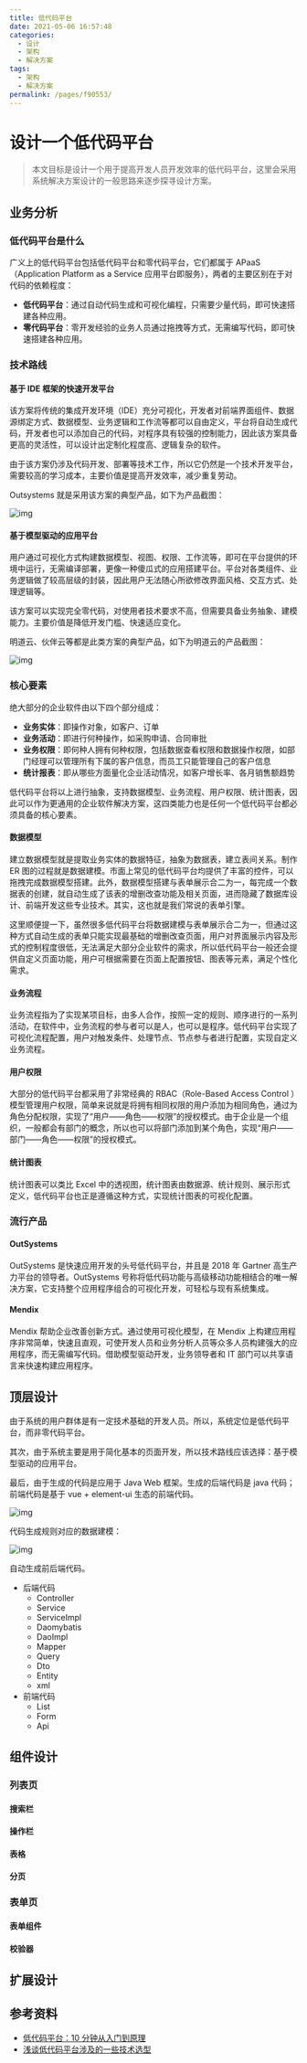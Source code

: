 ```yaml
---
title: 低代码平台
date: 2021-05-06 16:57:48
categories:
  - 设计
  - 架构
  - 解决方案
tags:
  - 架构
  - 解决方案
permalink: /pages/f90553/
---
```


# 设计一个低代码平台

> 本文目标是设计一个用于提高开发人员开发效率的低代码平台，这里会采用系统解决方案设计的一般思路来逐步探寻设计方案。

## 业务分析

### 低代码平台是什么

广义上的低代码平台包括低代码平台和零代码平台，它们都属于 APaaS（Application Platform as a Service 应用平台即服务），两者的主要区别在于对代码的依赖程度：

- **低代码平台**：通过自动代码生成和可视化编程，只需要少量代码，即可快速搭建各种应用。
- **零代码平台**：零开发经验的业务人员通过拖拽等方式，无需编写代码，即可快速搭建各种应用。

### 技术路线

#### 基于 IDE 框架的快速开发平台

该方案将传统的集成开发环境（IDE）充分可视化，开发者对前端界面组件、数据源绑定方式、数据模型、业务逻辑和工作流等都可以自由定义，平台将自动生成代码，开发者也可以添加自己的代码，对程序具有较强的控制能力，因此该方案具备更高的灵活性，可以设计出定制化程度高、逻辑复杂的软件。

由于该方案仍涉及代码开发、部署等技术工作，所以它仍然是一个技术开发平台，需要较高的学习成本，主要价值是提高开发效率，减少重复劳动。

Outsystems 就是采用该方案的典型产品，如下为产品截图：

![img](F:/Java_notes/images-master/snap/20210506193447.png)

#### 基于模型驱动的应用平台

用户通过可视化方式构建数据模型、视图、权限、工作流等，即可在平台提供的环境中运行，无需编译部署，更像一种傻瓜式的应用搭建平台。平台对各类组件、业务逻辑做了较高层级的封装，因此用户无法随心所欲修改界面风格、交互方式、处理逻辑等。

该方案可以实现完全零代码，对使用者技术要求不高，但需要具备业务抽象、建模能力。主要价值是降低开发门槛、快速适应变化。

明道云、伙伴云等都是此类方案的典型产品，如下为明道云的产品截图：

![img](F:/Java_notes/images-master/snap/20210506193656.png)

### 核心要素

绝大部分的企业软件由以下四个部分组成：

- **业务实体**：即操作对象，如客户、订单
- **业务活动**：即进行何种操作，如采购申请、合同审批
- **业务权限**：即何种人拥有何种权限，包括数据查看权限和数据操作权限，如部门经理可以管理所有下属的客户信息，而员工只能管理自己的客户信息
- **统计报表**：即从哪些方面量化企业活动情况，如客户增长率、各月销售额趋势

低代码平台将以上进行抽象，支持数据模型、业务流程、用户权限、统计图表，因此可以作为更通用的企业软件解决方案，这四类能力也是任何一个低代码平台都必须具备的核心要素。

#### 数据模型

建立数据模型就是提取业务实体的数据特征，抽象为数据表，建立表间关系。制作 ER 图的过程就是数据建模。市面上常见的低代码平台均提供了丰富的控件，可以拖拽完成数据模型搭建。此外，数据模型搭建与表单展示合二为一，每完成一个数据表的创建，就自动生成了该表的增删改查功能及相关页面，进而隐藏了数据库设计、前端开发这些专业技术。其实，这也就是我们常说的表单引擎。

这里顺便提一下，虽然很多低代码平台将数据建模与表单展示合二为一，但通过这种方式自动生成的表单只能实现最基础的增删改查页面，用户对界面展示内容及形式的控制程度很低，无法满足大部分企业软件的需求，所以低代码平台一般还会提供自定义页面功能，用户可根据需要在页面上配置按钮、图表等元素，满足个性化需求。

#### 业务流程

业务流程指为了实现某项目标，由多人合作，按照一定的规则、顺序进行的一系列活动，在软件中，业务流程的参与者可以是人，也可以是程序。低代码平台实现了可视化流程配置，用户对触发条件、处理节点、节点参与者进行配置，实现自定义业务流程。

#### 用户权限

大部分的低代码平台都采用了非常经典的 RBAC（Role-Based Access Control ）模型管理用户权限，简单来说就是将拥有相同权限的用户添加为相同角色，通过为角色分配权限，实现了“用户——角色——权限”的授权模式。由于企业是一个组织，一般都会有部门的概念，所以也可以将部门添加到某个角色，实现“用户——部门——角色——权限”的授权模式。

#### 统计图表

统计图表可以类比 Excel 中的透视图，统计图表由数据源、统计规则、展示形式定义，低代码平台也正是遵循这种方式，实现统计图表的可视化配置。

### 流行产品

#### OutSystems

OutSystems 是快速应用开发的头号低代码平台，并且是 2018 年 Gartner 高生产力平台的领导者。OutSystems 号称将低代码功能与高级移动功能相结合的唯一解决方案，它支持整个应用程序组合的可视化开发，可轻松与现有系统集成。

#### Mendix

Mendix 帮助企业改善创新方式。通过使用可视化模型，在 Mendix 上构建应用程序非常简单，快速且直观，可使开发人员和业务分析人员等众多人员构建强大的应用程序，而无需编写代码。借助模型驱动开发，业务领导者和 IT 部门可以共享语言来快速构建应用程序。

## 顶层设计

由于系统的用户群体是有一定技术基础的开发人员。所以，系统定位是低代码平台，而非零代码平台。

其次，由于系统主要是用于简化基本的页面开发，所以技术路线应该选择：基于模型驱动的应用平台。

最后，由于生成的代码是应用于 Java Web 框架。生成的后端代码是 java 代码；前端代码是基于 vue + element-ui 生态的前端代码。

![img](F:/Java_notes/images-master/snap/20210506200045.png)

代码生成规则对应的数据建模：

![img](F:/Java_notes/images-master/snap/20210506200704.png)

自动生成前后端代码。

- 后端代码
  - Controller
  - Service
  - ServiceImpl
  - Daomybatis
  - DaoImpl
  - Mapper
  - Query
  - Dto
  - Entity
  - xml
- 前端代码
  - List
  - Form
  - Api

## 组件设计

### 列表页

#### 搜索栏

#### 操作栏

#### 表格

#### 分页

### 表单页

#### 表单组件

#### 校验器

## 扩展设计

## 参考资料

- [低代码平台：10 分钟从入门到原理](http://www.woshipm.com/it/4391545.html)
- [浅谈低代码平台涉及的一些技术选型](https://zhuanlan.zhihu.com/p/182211043)